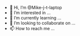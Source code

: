 - 👋 Hi, I’m @Mike-j-t-laptop
- 👀 I’m interested in ...
- 🌱 I’m currently learning ...
- 💞️ I’m looking to collaborate on ...
- 📫 How to reach me ...

<!---
Mike-j-t-laptop/Mike-j-t-laptop is a ✨ special ✨ repository because its `README.md` (this file) appears on your GitHub profile.
You can click the Preview link to take a look at your changes.
--->
